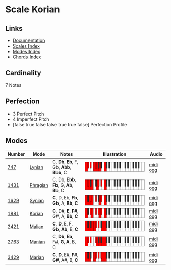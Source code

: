 # Scale Korian

## Links

- [Documentation](index.md)
- [Scales Index](Scales.md)
- [Modes Index](Modes.md)
- [Chords Index](Chords.md)

## Cardinality

7 Notes

## Perfection

- 3 Perfect Pitch
- 4 Imperfect Pitch
- [false true false false true true false] Perfection Profile

## Modes

| Number | Mode | Notes | Illustration | Audio |
|--------|------|-------|--------------|-------|
| [747](https://ianring.com/musictheory/scales/747) | [Lynian](ModeLynian.md) | C, **Db**, **Eb**, F, Gb, **Abb**, **Bbb**, C | ![CNaturalLynian](ModeCNaturalLynian.png) | [midi](ModeCNaturalLynian.mid) [ogg](ModeCNaturalLynian.ogg) | 
| [1431](https://ianring.com/musictheory/scales/1431) | [Phragian](ModePhragian.md) | C, Db, **Ebb**, **Fb**, G, **Ab**, **Bb**, C | ![CNaturalPhragian](ModeCNaturalPhragian.png) | [midi](ModeCNaturalPhragian.mid) [ogg](ModeCNaturalPhragian.ogg) | 
| [1629](https://ianring.com/musictheory/scales/1629) | [Synian](ModeSynian.md) | **C**, D, Eb, **Fb**, **Gb**, A, **Bb**, **C** | ![CNaturalSynian](ModeCNaturalSynian.png) | [midi](ModeCNaturalSynian.mid) [ogg](ModeCNaturalSynian.ogg) | 
| [1881](https://ianring.com/musictheory/scales/1881) | [Korian](ModeKorian.md) | **C**, D#, **E**, **F#**, G#, A, **Bb**, **C** | ![CNaturalKorian](ModeCNaturalKorian.png) | [midi](ModeCNaturalKorian.mid) [ogg](ModeCNaturalKorian.ogg) | 
| [2421](https://ianring.com/musictheory/scales/2421) | [Malian](ModeMalian.md) | **C**, **D**, E, F, **Gb**, **Ab**, B, **C** | ![CNaturalMalian](ModeCNaturalMalian.png) | [midi](ModeCNaturalMalian.mid) [ogg](ModeCNaturalMalian.ogg) | 
| [2763](https://ianring.com/musictheory/scales/2763) | [Manian](ModeManian.md) | C, **Db**, **Eb**, F#, **G**, **A**, B, C | ![CNaturalManian](ModeCNaturalManian.png) | [midi](ModeCNaturalManian.mid) [ogg](ModeCNaturalManian.ogg) | 
| [3429](https://ianring.com/musictheory/scales/3429) | [Marian](ModeMarian.md) | **C**, **D**, E#, **F#**, **G#**, A#, B, **C** | ![CNaturalMarian](ModeCNaturalMarian.png) | [midi](ModeCNaturalMarian.mid) [ogg](ModeCNaturalMarian.ogg) | 
